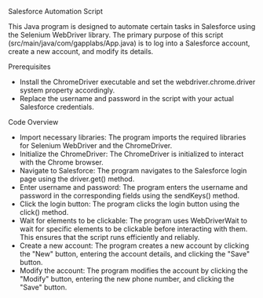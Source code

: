 Salesforce Automation Script 

This Java program is designed to automate certain tasks in Salesforce using the Selenium WebDriver library. The primary purpose of this script (src/main/java/com/gapplabs/App.java) is to log into a Salesforce account, create a new account, and modify its details.

Prerequisites

- Install the ChromeDriver executable and set the webdriver.chrome.driver system property accordingly.
- Replace the username and password in the script with your actual Salesforce credentials.

Code Overview

- Import necessary libraries: The program imports the required libraries for Selenium WebDriver and the ChromeDriver.
- Initialize the ChromeDriver: The ChromeDriver is initialized to interact with the Chrome browser.
- Navigate to Salesforce: The program navigates to the Salesforce login page using the driver.get() method.
- Enter username and password: The program enters the username and password in the corresponding fields using the sendKeys() method.
- Click the login button: The program clicks the login button using the click() method.
- Wait for elements to be clickable: The program uses WebDriverWait to wait for specific elements to be clickable before interacting with them. This ensures that the script runs efficiently and reliably.
- Create a new account: The program creates a new account by clicking the "New" button, entering the account details, and clicking the "Save" button.
- Modify the account: The program modifies the account by clicking the "Modify" button, entering the new phone number, and clicking the "Save" button.
